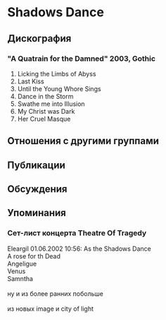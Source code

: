 # Shadows Dance



## Дискография

### "A Quatrain for the Damned" 2003, Gothic

1. Licking the Limbs of Abyss 
2. Last Kiss 
3. Until the Young Whore Sings 
4. Dance in the Storm 
5. Swathe me into Illusion 
6. My Christ was Dark 
7. Her Cruel Masque


## Отношения с другими группами


## Публикации


## Обсуждения


## Упоминания

### Сет-лист концерта Theatre Of Tragedy

Eleargil 01.06.2002 10:56:
As the Shadows Dance<BR>A rose for th Dead<BR>Angeligue<BR>Venus<BR>Samntha<BR><BR>ну и из более ранних побольше<BR><BR>из новых image и city of light

